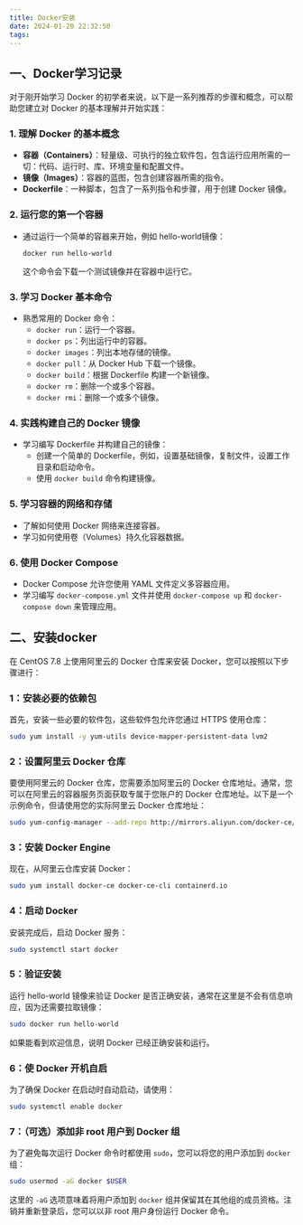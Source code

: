 ```yaml
---
title: Docker安装
date: 2024-01-20 22:32:50
tags:
---
```


## 一、Docker学习记录

对于刚开始学习 Docker 的初学者来说，以下是一系列推荐的步骤和概念，可以帮助您建立对 Docker 的基本理解并开始实践：

### 1. 理解 Docker 的基本概念

- **容器（Containers）**：轻量级、可执行的独立软件包，包含运行应用所需的一切：代码、运行时、库、环境变量和配置文件。
- **镜像（Images）**：容器的蓝图，包含创建容器所需的指令。
- **Dockerfile**：一种脚本，包含了一系列指令和步骤，用于创建 Docker 镜像。

### 2. 运行您的第一个容器

- 通过运行一个简单的容器来开始，例如 hello-world镜像：

  ```shell
  docker run hello-world
  ```

  这个命令会下载一个测试镜像并在容器中运行它。

### 3. 学习 Docker 基本命令

- 熟悉常用的 Docker 命令：
  - `docker run`：运行一个容器。
  - `docker ps`：列出运行中的容器。
  - `docker images`：列出本地存储的镜像。
  - `docker pull`：从 Docker Hub 下载一个镜像。
  - `docker build`：根据 Dockerfile 构建一个新镜像。
  - `docker rm`：删除一个或多个容器。
  - `docker rmi`：删除一个或多个镜像。

### 4. 实践构建自己的 Docker 镜像

- 学习编写 Dockerfile 并构建自己的镜像：
  - 创建一个简单的 Dockerfile，例如，设置基础镜像，复制文件，设置工作目录和启动命令。
  - 使用 `docker build` 命令构建镜像。

### 5. 学习容器的网络和存储

- 了解如何使用 Docker 网络来连接容器。
- 学习如何使用卷（Volumes）持久化容器数据。

### 6. 使用 Docker Compose

- Docker Compose 允许您使用 YAML 文件定义多容器应用。
- 学习编写 `docker-compose.yml` 文件并使用 `docker-compose up` 和 `docker-compose down` 来管理应用。

## 二、安装docker

在 CentOS 7.8 上使用阿里云的 Docker 仓库来安装 Docker，您可以按照以下步骤进行：

### 1：安装必要的依赖包

首先，安装一些必要的软件包，这些软件包允许您通过 HTTPS 使用仓库：

```sh
sudo yum install -y yum-utils device-mapper-persistent-data lvm2
```

### 2：设置阿里云 Docker 仓库

要使用阿里云的 Docker 仓库，您需要添加阿里云的 Docker 仓库地址。通常，您可以在阿里云的容器服务页面获取专属于您账户的 Docker 仓库地址。以下是一个示例命令，但请使用您的实际阿里云 Docker 仓库地址：

```sh
sudo yum-config-manager --add-repo http://mirrors.aliyun.com/docker-ce/linux/centos/docker-ce.repo
```

### 3：安装 Docker Engine

现在，从阿里云仓库安装 Docker：

```sh
sudo yum install docker-ce docker-ce-cli containerd.io
```

### 4：启动 Docker

安装完成后，启动 Docker 服务：

```sh
sudo systemctl start docker
```

### 5：验证安装

运行 hello-world 镜像来验证 Docker 是否正确安装，通常在这里是不会有信息响应，因为还需要拉取镜像：

```sh
sudo docker run hello-world
```

如果能看到欢迎信息，说明 Docker 已经正确安装和运行。

### 6：使 Docker 开机自启

为了确保 Docker 在启动时自动启动，请使用：

```sh
sudo systemctl enable docker
```

### 7：（可选）添加非 root 用户到 Docker 组

为了避免每次运行 Docker 命令时都使用 `sudo`，您可以将您的用户添加到 `docker` 组：

```sh
sudo usermod -aG docker $USER
```

这里的 `-aG` 选项意味着将用户添加到 `docker` 组并保留其在其他组的成员资格。注销并重新登录后，您可以以非 root 用户身份运行 Docker 命令。

